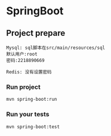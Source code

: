 # SpringBoot

## Project prepare
```
Mysql: sql脚本在src/main/resources/sql
默认用户:root
密码:2218890669

Redis: 没有设置密码
```

### Run project
```
mvn spring-boot:run
```

### Run your tests
```
mvn spring-boot:test
